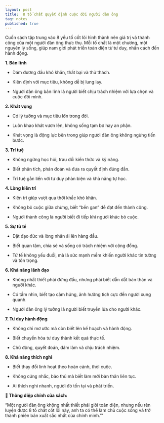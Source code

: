 ```yaml
---
layout: post
title:  8 tố chất quyết định cuộc đời người đàn ông
tag: notes
published: true
---
```


Cuốn sách tập trung vào 8 yếu tố cốt lõi hình thành nên giá trị và thành công của một người đàn ông thực thụ. Mỗi tố chất là một chương, một nguyên lý sống, giúp nam giới phát triển toàn diện từ tư duy, nhân cách đến hành động.

**1. Bản lĩnh**

- Dám đương đầu khó khăn, thất bại và thử thách.

- Kiên định với mục tiêu, không dễ bị lung lay.

- Người đàn ông bản lĩnh là người biết chịu trách nhiệm với lựa chọn và cuộc đời mình.

**2. Khát vọng**

- Có lý tưởng và mục tiêu lớn trong đời.

- Luôn khao khát vươn lên, không sống tạm bợ hay an phận.

- Khát vọng là động lực bên trong giúp người đàn ông không ngừng tiến bước.

**3. Trí tuệ**

- Không ngừng học hỏi, trau dồi kiến thức và kỹ năng.

- Biết phân tích, phán đoán và đưa ra quyết định đúng đắn.

- Trí tuệ gắn liền với tư duy phản biện và khả năng tự học.

**4. Lòng kiên trì**

- Kiên trì giúp vượt qua thời khắc khó khăn.

- Không bỏ cuộc giữa chừng, biết “bền gan” để đạt đến thành công.

- Người thành công là người biết đi tiếp khi người khác bỏ cuộc.

**5. Sự tử tế**

- Đặt đạo đức và lòng nhân ái lên hàng đầu.

- Biết quan tâm, chia sẻ và sống có trách nhiệm với cộng đồng.

- Tử tế không yếu đuối, mà là sức mạnh mềm khiến người khác tin tưởng và tôn trọng.

**6. Khả năng lãnh đạo**

- Không nhất thiết phải đứng đầu, nhưng phải biết dẫn dắt bản thân và người khác.

- Có tầm nhìn, biết tạo cảm hứng, ảnh hưởng tích cực đến người xung quanh.
  
- Người đàn ông lý tưởng là người biết truyền lửa cho người khác.

**7. Tư duy hành động**

- Không chỉ mơ ước mà còn biết lên kế hoạch và hành động.

- Biết chuyển hóa tư duy thành kết quả thực tế.
  
- Chủ động, quyết đoán, dám làm và chịu trách nhiệm.

**8. Khả năng thích nghi**

- Biết thay đổi linh hoạt theo hoàn cảnh, thời cuộc.
  
- Không cứng nhắc, bảo thủ mà biết làm mới bản thân liên tục.
  
- Ai thích nghi nhanh, người đó tồn tại và phát triển.

**🎯 Thông điệp chính của sách:**

“Một người đàn ông không nhất thiết phải giỏi toàn diện, nhưng nếu rèn luyện được 8 tố chất cốt lõi này, anh ta có thể làm chủ cuộc sống và trở thành phiên bản xuất sắc nhất của chính mình.”'
